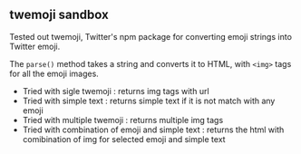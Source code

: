 twemoji sandbox
---
 
Tested out twemoji, Twitter's npm package for converting emoji strings
into Twitter emoji.
 
The `parse()` method takes a string and converts it to HTML, with `<img>`
tags for all the emoji images.

  - Tried with sigle twemoji : returns img tags with url
  - Tried with simple text : returns simple text if it is not match with any emoji
  - Tried with multiple twemoji : returns multiple img tags
  - Tried with combination of emoji and simple text : returns the html with comibination of img for selected emoji and simple text